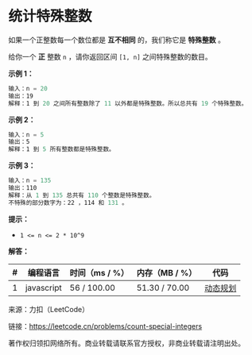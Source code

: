 # 统计特殊整数

如果一个正整数每一个数位都是 **互不相同** 的，我们称它是 **特殊整数** 。

给你一个 **正** 整数 `n` ，请你返回区间 `[1, n]` 之间特殊整数的数目。

**示例 1：**

``` javascript
输入：n = 20
输出：19
解释：1 到 20 之间所有整数除了 11 以外都是特殊整数。所以总共有 19 个特殊整数。
```

**示例 2：**

``` javascript
输入：n = 5
输出：5
解释：1 到 5 所有整数都是特殊整数。
```

**示例 3：**

``` javascript
输入：n = 135
输出：110
解释：从 1 到 135 总共有 110 个整数是特殊整数。
不特殊的部分数字为：22 ，114 和 131 。
```

**提示：**

- `1 <= n <= 2 * 10^9`

**解答：**

**#**|**编程语言**|**时间（ms / %）**|**内存（MB / %）**|**代码**
--|--|--|--|--
1|javascript|56 / 100.00|51.30 / 70.00|[动态规划](./javascript/ac_v1.js)

来源：力扣（LeetCode）

链接：https://leetcode.cn/problems/count-special-integers

著作权归领扣网络所有。商业转载请联系官方授权，非商业转载请注明出处。
